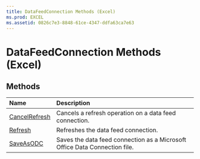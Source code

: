 ```yaml
---
title: DataFeedConnection Methods (Excel)
ms.prod: EXCEL
ms.assetid: 0826c7e3-8848-61ce-4347-ddfa63ca7e63
---
```



# DataFeedConnection Methods (Excel)

## Methods



|**Name**|**Description**|
|:-----|:-----|
|[CancelRefresh](datafeedconnection-cancelrefresh-method-excel.md)|Cancels a refresh operation on a data feed connection.|
|[Refresh](datafeedconnection-refresh-method-excel.md)|Refreshes the data feed connection.|
|[SaveAsODC](datafeedconnection-saveasodc-method-excel.md)|Saves the data feed connection as a Microsoft Office Data Connection file.|

